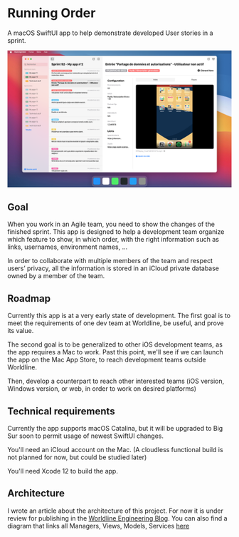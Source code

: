 # Running Order
A macOS SwiftUI app to help demonstrate developed User stories in a sprint.

![Image](Images/image1.png?)

## Goal
When you work in an Agile team, you need to show the changes of the finished sprint. This app is designed to help a development team organize which feature to show, in which order, with the right information such as links, usernames, environment names, ...

In order to collaborate with multiple members of the team and respect users’ privacy, all the information is stored in an iCloud private database owned by a member of the team.

## Roadmap
Currently this app is at a very early state of development. The first goal is to meet the requirements of one dev team at Worldline, be useful, and prove its value.

The second goal is to be generalized to other iOS development teams, as the app requires a Mac to work. Past this point, we'll see if we can launch the app on the Mac App Store, to reach development teams outside Worldline.

Then, develop a counterpart to reach other interested teams (iOS version, Windows version, or web, in order to work on desired platforms)

## Technical requirements
Currently the app supports macOS Catalina, but it will be upgraded to Big Sur soon to permit usage of newest SwiftUI changes.

You'll need an iCloud account on the Mac. (A cloudless functional build is not planned for now, but could be studied later)

You'll need Xcode 12 to build the app.

## Architecture
I wrote an article about the architecture of this project. For now it is under review for publishing in the [Worldline Engineering Blog](https://blog.worldline.tech).
You can also find a diagram that links all Managers, Views, Models, Services [here](Images/diagram.png?)
